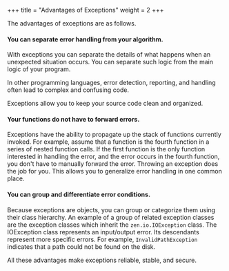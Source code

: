 +++
title = "Advantages of Exceptions"
weight = 2
+++

The advantages of exceptions are as follows.

#### You can separate error handling from your algorithm.

With exceptions you can separate the details of what happens when an unexpected
situation occurs. You can separate such logic from the main logic of your program.

In other programming languages, error detection, reporting, and handling often
lead to complex and confusing code.

Exceptions allow you to keep your source code clean and organized.

#### Your functions do not have to forward errors.
 
Exceptions have the ability to propagate up the stack of functions currently
invoked. For example, assume that a function is the fourth function in a series
of nested function calls. If the first function is the only function interested in
handling the error, and the error occurs in the fourth function, you don't
have to manually forward the error. Throwing an exception does the job
for you. This allows you to generalize error handling in one common place.
 
#### You can group and differentiate error conditions. 
    
Because exceptions are objects, you can group or categorize them using their
class hierarchy. An example of a group of related exception classes are the exception
classes which inherit the `zen.io.IOException` class. The IOException class
represents an input/output error. Its descendants represent more specific errors.
For example, `InvalidPathException` indicates that a path could not be found
on the disk.

All these advantages make exceptions reliable, stable, and secure.